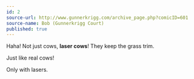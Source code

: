 ```yaml
---
id: 2
source-url: http://www.gunnerkrigg.com/archive_page.php?comicID=601
source-name: Bob (Gunnerkrigg Court)
published: true
---
```

 Haha! Not just cows, **laser cows**! They keep the grass trim.

 Just like real cows!

 Only with lasers.
